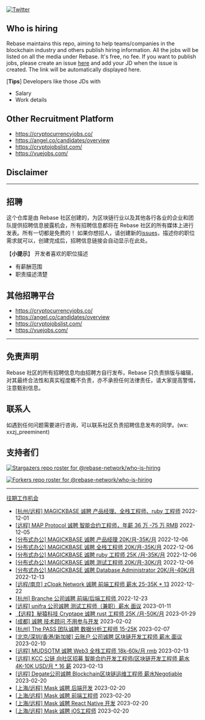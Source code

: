 [![Twitter](https://img.shields.io/twitter/url?label=Rebase&url=https%3A%2F%2Ftwitter.com%2FRebaseCommunity)](https://twitter.com/RebaseCommunity)

## Who is hiring

Rebase maintains this repo, aiming to help teams/companies in the blockchain industry and others publish hiring information. All the jobs will be listed on all the media under Rebase. It's free, no fee.
If you want to publish jobs, please create an issue [here](https://github.com/rebase-network/who-is-hiring/issues/) and add your JD when the issue is created. The link will be automatically displayed here.

[**Tips**]
Developers like those JDs with
- Salary
- Work details

## Other Recruitment Platform

- https://cryptocurrencyjobs.co/
- https://angel.co/candidates/overview
- https://cryptojobslist.com/
- https://vuejobs.com/

## Disclaimer

---

## 招聘

这个仓库是由 Rebase 社区创建的，为区块链行业以及其他各行各业的企业和团队提供招聘信息披露机会，所有招聘信息都将在 Rebase 社区的所有媒体上进行发表。所有一切都是免费的！
如果你想招人，请创建新的[issues](https://github.com/rebase-network/who-is-hiring/issues/)，描述你的职位需求就可以，创建完成后，招聘信息链接会自动显示在此处。

【**小提示**】
开发者喜欢的职位描述
- 有薪酬范围
- 职责描述清楚

## 其他招聘平台
- https://cryptocurrencyjobs.co/
- https://angel.co/candidates/overview
- https://cryptojobslist.com/
- https://vuejobs.com/

---

## 免责声明

Rebase 社区的所有招聘信息均由招聘方自行发布，Rebase 只负责排版与编辑，对其最终合法性和真实程度概不负责，亦不承担任何法律责任，请大家提高警惕，注意甄别信息。

## 联系人
如遇到任何问题需要进行咨询，可以联系社区负责招聘信息发布的同学。(wx: xxzj_preeminent)

## 支持者们
[![Stargazers repo roster for @rebase-network/who-is-hiring](https://reporoster.com/stars/rebase-network/who-is-hiring)](https://github.com/rebase-network/who-is-hiring/stargazers)

[![Forkers repo roster for @rebase-network/who-is-hiring](https://reporoster.com/forks/rebase-network/who-is-hiring)](https://github.com/rebase-network/who-is-hiring/network/members)

---

[往期工作机会](./jobs.md)

- [[杭州/远程] MAGICKBASE 诚聘 产品经理、全栈工程师、ruby 工程师](https://github.com/rebase-network/who-is-hiring/issues/247) 2022-12-01
- [[远程] MAP Protocol 诚聘 智能合约工程师，年薪 36 万 -75 万 RMB](https://github.com/rebase-network/who-is-hiring/issues/248) 2022-12-05
- [[分布式办公] MAGICKBASE 诚聘 产品经理 20K/月-35K/月](https://github.com/rebase-network/who-is-hiring/issues/249) 2022-12-06
- [[分布式办公] MAGICKBASE 诚聘 全栈工程师  20K/月-35K/月](https://github.com/rebase-network/who-is-hiring/issues/250) 2022-12-06
- [[分布式办公] MAGICKBASE 诚聘 ruby 工程师   25K /月-35K/月](https://github.com/rebase-network/who-is-hiring/issues/251) 2022-12-06
- [[分布式办公] MAGICKBASE 诚聘 测试工程师  20K/月-30K/月](https://github.com/rebase-network/who-is-hiring/issues/252) 2022-12-06
- [[分布式办公] MAGICKBASE 诚聘 Database Administrator 20K/月-40K/月](https://github.com/rebase-network/who-is-hiring/issues/253) 2022-12-13
- [[远程/南京] zCloak Network 诚聘 前端工程师 薪水 25-35K * 13](https://github.com/rebase-network/who-is-hiring/issues/254) 2022-12-22
- [[杭州] Branche 公司诚聘 前端/后端工程师 ](https://github.com/rebase-network/who-is-hiring/issues/255) 2022-12-23
- [[远程] unifra 公司诚聘 测试工程师（兼职）薪水 面议](https://github.com/rebase-network/who-is-hiring/issues/256) 2023-01-11
- [【远程】秘猿科技 Cryptape 诚聘 rust 工程师 25K /月-50K/月](https://github.com/rebase-network/who-is-hiring/issues/257) 2023-01-29
- [[成都] 诚聘 技术顾问 不用参与开发](https://github.com/rebase-network/who-is-hiring/issues/258) 2023-02-02
- [[杭州] The PASS 团队诚聘 数据分析工程师 15-25K](https://github.com/rebase-network/who-is-hiring/issues/259) 2023-02-07
- [[北京/深圳/香港/新加披] 云账户 公司诚聘 区块链开发工程师 薪水 面议](https://github.com/rebase-network/who-is-hiring/issues/260) 2023-02-10
- [[远程] MUDSOTM 诚聘 Web3 全栈工程师 18k-60k/月 rmb](https://github.com/rebase-network/who-is-hiring/issues/261) 2023-02-13
- [[远程] KCC 公链 向社区招募 智能合约开发工程师/区块链开发工程师 薪水 4K-10K USD/月 * 16 薪](https://github.com/rebase-network/who-is-hiring/issues/262) 2023-02-13
- [[远程] Degate公司诚聘 Blockchain区块链运维工程师 薪水Negotiable](https://github.com/rebase-network/who-is-hiring/issues/263) 2023-02-20
- [[上海/远程] Mask 诚聘 后端开发](https://github.com/rebase-network/who-is-hiring/issues/264) 2023-02-20
- [[上海/远程] Mask 诚聘 前端工程师](https://github.com/rebase-network/who-is-hiring/issues/265) 2023-02-20
- [[上海/远程] Mask 诚聘 React Native 开发](https://github.com/rebase-network/who-is-hiring/issues/266) 2023-02-20
- [[上海/远程] Mask 诚聘 iOS工程师](https://github.com/rebase-network/who-is-hiring/issues/267) 2023-02-20
